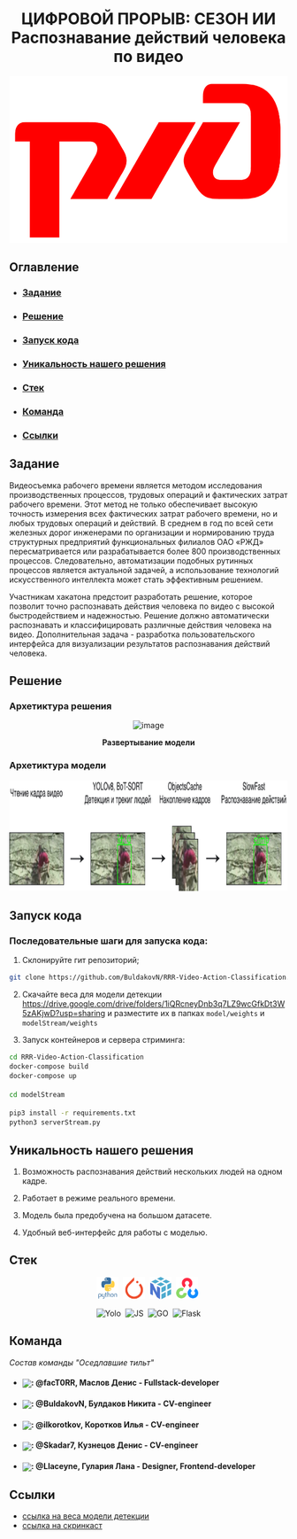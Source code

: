 <div align="center">
  
# ЦИФРОВОЙ ПРОРЫВ: СЕЗОН ИИ <br> Распознавание действий человека по видео

<img height="300" alt="logo" src="assets/logo1.png">

</div> 


## Оглавление
- ### [Задание](#1)
- ### [Решение](#2)
- ### [Запуск кода](#3)
- ### [Уникальность нашего решения](#4)
- ### [Стек](#5)
- ### [Команда](#6)
- ### [Ссылки](#7)

## <a name="1"> Задание </a>

Видеосъемка рабочего времени является методом исследования производственных процессов, трудовых операций и фактических затрат рабочего времени. Этот метод не только обеспечивает высокую точность измерения всех фактических затрат рабочего времени, но и любых трудовых операций и действий. В среднем в год по всей сети железных дорог инженерами по организации и нормированию труда структурных предприятий функциональных филиалов ОАО «РЖД» пересматривается или разрабатывается более 800 производственных процессов. Следовательно, автоматизации подобных рутинных процессов является актуальной задачей, а использование технологий искусственного интеллекта может стать эффективным решением.

Участникам хакатона предстоит разработать решение, которое позволит точно распознавать действия человека по видео с высокой быстродействием и надежностью. Решение должно автоматически распознавать и классифицировать различные действия человека на видео. Дополнительная задача - разработка пользовательского интерфейса для визуализации результатов распознавания действий человека.

## <a name="2">Решение </a>

### Архетиктура решения

<div align="center">
<div align="center" height="300">

  ![image](https://github.com/BuldakovN/RRR-Video-Action-Classification/assets/90902720/2bd24889-f940-49e8-8e24-4f9eedf75aad)
  
</div>


**Развертывание модели**
</div> 

### Архетиктура модели

<div align="center"><img height="200" alt="модель" src="assets/model_white.png"></div>

## <a name="3">Запуск кода </a>

### Последовательные шаги для запуска кода:
1. Склонируйте гит репозиторий;
```Bash
git clone https://github.com/BuldakovN/RRR-Video-Action-Classification.git
```
2. Скачайте веса для модели детекции https://drive.google.com/drive/folders/1iQRcneyDnb3q7LZ9wcGfkDt3W5zAKjwD?usp=sharing и разместите их в папках ```model/weights``` и ```modelStream/weights```

3. Запуск контейнеров и сервера стриминга:
```Bash
cd RRR-Video-Action-Classification
docker-compose build
docker-compose up

cd modelStream

pip3 install -r requirements.txt
python3 serverStream.py
```

## <a name="4">Уникальность нашего решения </a>

1. Возможность распознавания действий нескольких людей на одном кадре.

2. Работает в режиме реального времени.

3. Модель была предобучена на большом датасете.

4. Удобный веб-интерфейс для работы с моделью.

## <a name="5">Стек </a>
<div align="center">
  <img src="https://github.com/devicons/devicon/blob/master/icons/python/python-original-wordmark.svg" title="Python" alt="Python" height="40"/>&nbsp;
  <img src="https://github.com/devicons/devicon/blob/master/icons/pytorch/pytorch-original.svg" title="Pytorch" alt="Pytorch" height="40"/>&nbsp;
  <img src="https://github.com/devicons/devicon/blob/master/icons/numpy/numpy-original.svg" title="Numpy" alt="Numpy" height="40"/>&nbsp;
  <img src="https://github.com/devicons/devicon/blob/master/icons/opencv/opencv-original.svg" title="OpenCV" alt="OpenCV" height="40"/>&nbsp;
  
  <img src="https://pjreddie.com/media/image/yologo_2.png" title="Yolo" alt="Yolo" height="40"/>&nbsp;
  <img src="https://spacenil.com/tutorial/public/uploads/categories/categories_1599665107.png" title="JS" alt="JS"  height="40"/>&nbsp;
  <img src="https://fronty.com/static/uploads/1.11-30.11/languages%20in%202022/go.png" title="GO" alt="GO" height="40"/>&nbsp;
  <img src="https://upload.wikimedia.org/wikipedia/commons/3/3c/Flask_logo.svg"  title="Flask" alt="Flask" height="40"/>
</div>

## <a name="6">Команда </a>

*Состав команды "Оседлавшие тильт"*   

- <h4><img align="center" height="25" src="https://user-images.githubusercontent.com/51875349/198863127-837491f2-b57f-4c75-9840-6a4b01236c7a.png">: @facT0RR, Маслов Денис - Fullstack-developer</h3>
- <h4><img align="center" height="25" src="https://user-images.githubusercontent.com/51875349/198863127-837491f2-b57f-4c75-9840-6a4b01236c7a.png">: @BuldakovN, Булдаков Никита - CV-engineer</h3>
- <h4><img align="center" height="25" src="https://user-images.githubusercontent.com/51875349/198863127-837491f2-b57f-4c75-9840-6a4b01236c7a.png">: @ilkorotkov, Коротков Илья - CV-engineer</h3>
- <h4><img align="center" height="25" src="https://user-images.githubusercontent.com/51875349/198863127-837491f2-b57f-4c75-9840-6a4b01236c7a.png">: @Skadar7, Кузнецов Денис - CV-engineer</h3>
- <h4><img align="center" height="25" src="https://user-images.githubusercontent.com/51875349/198863127-837491f2-b57f-4c75-9840-6a4b01236c7a.png">: @Llaceyne, Гулария Лана - Designer, Frontend-developer</h3>

## <a name="7">Ссылки </a>

- [ссылка на веса модели детекции](https://drive.google.com/drive/folders/1iQRcneyDnb3q7LZ9wcGfkDt3W5zAKjwD?usp=sharing)&nbsp;
- [ссылка на скринкаст](https://drive.google.com/file/d/1Md4uNQFHtO_w9xxaigyc6ftbF0Tru6qk/view?usp=sharing)&nbsp;
